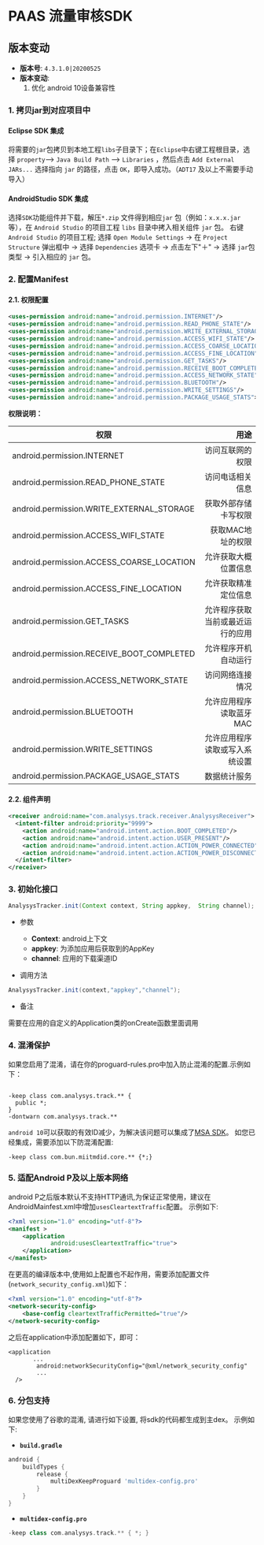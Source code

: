 # **PAAS 流量审核SDK**

## **版本变动**

* **版本号**: `4.3.1.0|20200525`
* **版本变动**:
  1. 优化 android 10设备兼容性

### **1. 拷贝jar到对应项目中**

#### **Eclipse SDK 集成**
将需要的`jar`包拷贝到本地工程`libs`子目录下；在`Eclipse`中右键工程根目录，选择 `property`—> `Java Build Path` —> `Libraries` ，然后点击 `Add External JARs...` 选择指向 `jar` 的路径，点击 `OK`，即导入成功。（`ADT17` 及以上不需要手动导入）

#### **AndroidStudio SDK 集成**
选择`SDK`功能组件并下载，解压`*.zip` 文件得到相应`jar` 包（例如：`x.x.x.jar`等），在 `Android Studio` 的项目工程 `libs` 目录中拷入相关组件 `jar` 包。
右键 `Android Studio` 的项目工程; 选择 `Open Module Settings` → 在 `Project Structure` 弹出框中 → 选择 `Dependencies` 选项卡 → 点击左下"＋" → 选择 `jar`包类型 → 引入相应的 `jar` 包。

### **2. 配置Manifest**

#### **2.1. 权限配置**


``` xml
<uses-permission android:name="android.permission.INTERNET"/>
<uses-permission android:name="android.permission.READ_PHONE_STATE"/>
<uses-permission android:name="android.permission.WRITE_EXTERNAL_STORAGE"/>
<uses-permission android:name="android.permission.ACCESS_WIFI_STATE"/>
<uses-permission android:name="android.permission.ACCESS_COARSE_LOCATION"/>
<uses-permission android:name="android.permission.ACCESS_FINE_LOCATION"/>
<uses-permission android:name="android.permission.GET_TASKS"/>
<uses-permission android:name="android.permission.RECEIVE_BOOT_COMPLETED"/>
<uses-permission android:name="android.permission.ACCESS_NETWORK_STATE"/>
<uses-permission android:name="android.permission.BLUETOOTH"/>
<uses-permission android:name="android.permission.WRITE_SETTINGS"/>
<uses-permission android:name="android.permission.PACKAGE_USAGE_STATS">
```

**权限说明：**

| 权限 | 用途 |
| ------------- |-------------:|
|  android.permission.INTERNET  |  访问互联网的权限  |
|  android.permission.READ_PHONE_STATE  |  访问电话相关信息  |
|  android.permission.WRITE_EXTERNAL_STORAGE  |  获取外部存储卡写权限  |
|  android.permission.ACCESS_WIFI_STATE  |  获取MAC地址的权限  |
|  android.permission.ACCESS_COARSE_LOCATION  |  允许获取大概位置信息  |
|  android.permission.ACCESS_FINE_LOCATION  |  允许获取精准定位信息  |
|  android.permission.GET_TASKS  |  允许程序获取当前或最近运行的应用  |
|  android.permission.RECEIVE_BOOT_COMPLETED  |  允许程序开机自动运行  |
|  android.permission.ACCESS_NETWORK_STATE  |  访问网络连接情况  |
|  android.permission.BLUETOOTH       |  允许应用程序读取蓝牙MAC  |
|  android.permission.WRITE_SETTINGS      |  允许应用程序读取或写入系统设置  |
|  android.permission.PACKAGE_USAGE_STATS      |  数据统计服务  |

#### **2.2. 组件声明**

``` xml
<receiver android:name="com.analysys.track.receiver.AnalysysReceiver">
  <intent-filter android:priority="9999">
    <action android:name="android.intent.action.BOOT_COMPLETED"/>
    <action android:name="android.intent.action.USER_PRESENT"/>
    <action android:name="android.intent.action.ACTION_POWER_CONNECTED"/>
    <action android:name="android.intent.action.ACTION_POWER_DISCONNECTED"/>
  </intent-filter>
</receiver>
```

### **3. 初始化接口**

``` java
AnalysysTracker.init(Context context, String appkey,  String channel);
```

* 参数

    * **Context**: android上下文
    * **appkey**: 为添加应用后获取到的AppKey
    * **channel**: 应用的下载渠道ID

* 调用方法

``` java
AnalysysTracker.init(context,"appkey","channel");
```

* 备注

需要在应用的自定义的Application类的onCreate函数里面调用


### **4. 混淆保护**

如果您启用了混淆，请在你的proguard-rules.pro中加入防止混淆的配置.示例如下：

``` proguard

-keep class com.analysys.track.** {
  public *;
}
-dontwarn com.analysys.track.**
```

`android 10`可以获取的有效ID减少，为解决该问题可以集成了[MSA SDK](http://www.msa-alliance.cn)。 如您已经集成，需要添加以下防混淆配置:

``` proguard
-keep class com.bun.miitmdid.core.** {*;}
```

### **5. 适配Android P及以上版本网络**

android P之后版本默认不支持HTTP通讯,为保证正常使用，建议在AndroidMainfest.xml中增加`usesCleartextTraffic`配置。 示例如下:

``` xml
<?xml version="1.0" encoding="utf-8"?>
<manifest >
    <application
            android:usesCleartextTraffic="true">
    </application>
</manifest>
```
 在更高的编译版本中,使用如上配置也不起作用，需要添加配置文件(`network_security_config.xml`)如下：

``` xml
<?xml version="1.0" encoding="utf-8"?>
<network-security-config>
    <base-config cleartextTrafficPermitted="true"/>
</network-security-config>
```

之后在application中添加配置如下，即可：

```
<application
       ...
        android:networkSecurityConfig="@xml/network_security_config"
        ...
  />
```

### **6. 分包支持**

如果您使用了谷歌的混淆, 请进行如下设置, 将sdk的代码都生成到主dex。 示例如下:

* **`build.gradle`**

``` groovy
android {
    buildTypes {
        release {
            multiDexKeepProguard 'multidex-config.pro'
        }
    }
}
```

* **`multidex-config.pro`**

``` groovy
-keep class com.analysys.track.** { *; }
```
